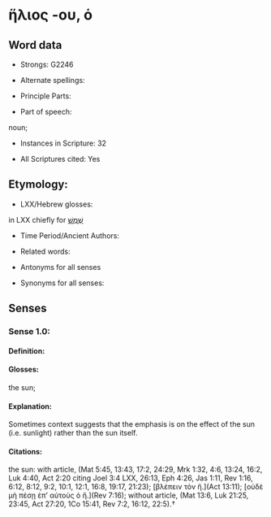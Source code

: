 # ἥλιος -ου, ὁ

<!-- Status: S2=NeedsReview -->
<!-- Lexica used for edits:BDAG, LN -->

## Word data

* Strongs: G2246

* Alternate spellings:



* Principle Parts: 


* Part of speech: 

noun;

* Instances in Scripture: 32

* All Scriptures cited: Yes

## Etymology: 


* LXX/Hebrew glosses: 

in LXX chiefly for [שֶׁמֶשׁ](//en-uhl/H8121)

* Time Period/Ancient Authors: 


* Related words: 

* Antonyms for all senses

* Synonyms for all senses: 


## Senses 


### Sense  1.0: 

#### Definition: 

#### Glosses: 

the sun; 

#### Explanation: 
Sometimes context suggests that the emphasis is on the effect of the sun (i.e. sunlight) rather than the sun itself. 

#### Citations: 

the sun: with article, (Mat 5:45, 13:43, 17:2, 24:29, Mrk 1:32, 4:6, 13:24, 16:2, Luk 4:40, Act 2:20 citing Joel 3:4 LXX, 26:13, Eph 4:26, Jas 1:11, Rev 1:16, 6:12, 8:12, 9:2, 10:1, 12:1, 16:8, 19:17, 21:23); [βλέπειν τὸν ἥ.](Act 13:11); [οὐδὲ μὴ πέσῃ ἐπ’ αὐτοὺς ὁ ἥ.](Rev 7:16); without article, (Mat 13:6, Luk 21:25, 23:45, Act 27:20, 1Co 15:41, Rev 7:2, 16:12, 22:5).†
